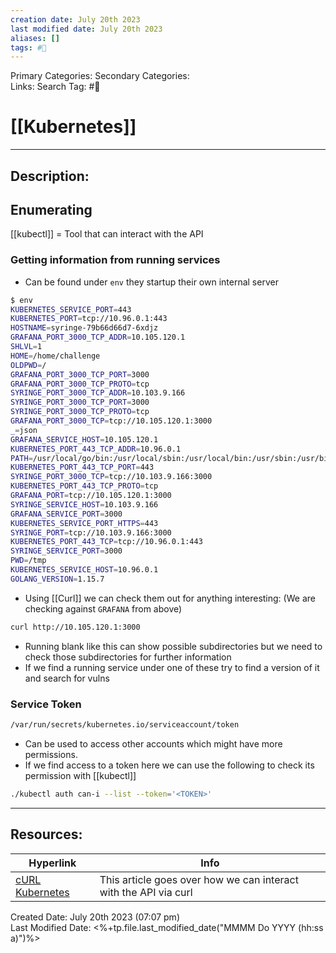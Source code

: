 ```yaml
---
creation date: July 20th 2023
last modified date: July 20th 2023
aliases: []
tags: #📕
---
```


Primary Categories: 
Secondary Categories:  
Links: 
Search Tag: #📕  

# [[Kubernetes]]  
___

## Description:  



## Enumerating
[[kubectl]] = Tool that can interact with the API


### Getting information from running services
- Can be found under `env` they startup their own internal server
```bash
$ env
KUBERNETES_SERVICE_PORT=443
KUBERNETES_PORT=tcp://10.96.0.1:443
HOSTNAME=syringe-79b66d66d7-6xdjz
GRAFANA_PORT_3000_TCP_ADDR=10.105.120.1
SHLVL=1
HOME=/home/challenge
OLDPWD=/
GRAFANA_PORT_3000_TCP_PORT=3000
GRAFANA_PORT_3000_TCP_PROTO=tcp
SYRINGE_PORT_3000_TCP_ADDR=10.103.9.166
SYRINGE_PORT_3000_TCP_PORT=3000
SYRINGE_PORT_3000_TCP_PROTO=tcp
GRAFANA_PORT_3000_TCP=tcp://10.105.120.1:3000
_=json
GRAFANA_SERVICE_HOST=10.105.120.1
KUBERNETES_PORT_443_TCP_ADDR=10.96.0.1
PATH=/usr/local/go/bin:/usr/local/sbin:/usr/local/bin:/usr/sbin:/usr/bin:/sbin:/bin
KUBERNETES_PORT_443_TCP_PORT=443
SYRINGE_PORT_3000_TCP=tcp://10.103.9.166:3000
KUBERNETES_PORT_443_TCP_PROTO=tcp
GRAFANA_PORT=tcp://10.105.120.1:3000
SYRINGE_SERVICE_HOST=10.103.9.166
GRAFANA_SERVICE_PORT=3000
KUBERNETES_SERVICE_PORT_HTTPS=443
SYRINGE_PORT=tcp://10.103.9.166:3000
KUBERNETES_PORT_443_TCP=tcp://10.96.0.1:443
SYRINGE_SERVICE_PORT=3000
PWD=/tmp
KUBERNETES_SERVICE_HOST=10.96.0.1
GOLANG_VERSION=1.15.7
```

- Using [[Curl]] we can check them out for anything interesting: (We are checking against `GRAFANA` from above)
```bash
curl http://10.105.120.1:3000
```
- Running blank like this can show possible subdirectories but we need to check those subdirectories for further information
- If we find a running service under one of these try to find a version of it and search for vulns


### Service Token
```bash
/var/run/secrets/kubernetes.io/serviceaccount/token
```
- Can be used to access other accounts which might have more permissions.
- If we find access to a token here we can use the following to check its permission with [[kubectl]]
```bash
./kubectl auth can-i --list --token='<TOKEN>'
```

___

## Resources:

| Hyperlink                                                                                   | Info |
| ------------------------------------------------------------------------------------------- | ---- |
| [cURL Kubernetes](https://nieldw.medium.com/curling-the-kubernetes-api-server-d7675cfc398c) | This article goes over how we can interact with the API via curl     |


Created Date: July 20th 2023 (07:07 pm)  
Last Modified Date: <%+tp.file.last_modified_date("MMMM Do YYYY (hh:ss a)")%>
